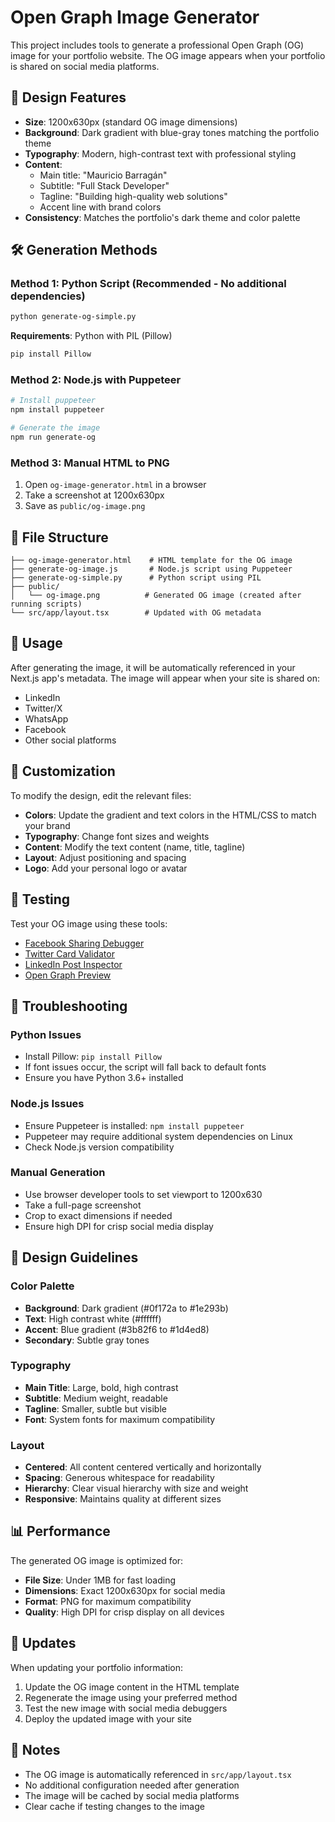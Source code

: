 # Open Graph Image Generator

This project includes tools to generate a professional Open Graph (OG) image for your portfolio website. The OG image appears when your portfolio is shared on social media platforms.

## 🎨 Design Features

- **Size**: 1200x630px (standard OG image dimensions)
- **Background**: Dark gradient with blue-gray tones matching the portfolio theme
- **Typography**: Modern, high-contrast text with professional styling
- **Content**:
  - Main title: "Mauricio Barragán"
  - Subtitle: "Full Stack Developer"
  - Tagline: "Building high-quality web solutions"
  - Accent line with brand colors
- **Consistency**: Matches the portfolio's dark theme and color palette

## 🛠️ Generation Methods

### Method 1: Python Script (Recommended - No additional dependencies)

```bash
python generate-og-simple.py
```

**Requirements**: Python with PIL (Pillow)

```bash
pip install Pillow
```

### Method 2: Node.js with Puppeteer

```bash
# Install puppeteer
npm install puppeteer

# Generate the image
npm run generate-og
```

### Method 3: Manual HTML to PNG

1. Open `og-image-generator.html` in a browser
2. Take a screenshot at 1200x630px
3. Save as `public/og-image.png`

## 📁 File Structure

```
├── og-image-generator.html    # HTML template for the OG image
├── generate-og-image.js       # Node.js script using Puppeteer
├── generate-og-simple.py      # Python script using PIL
├── public/
│   └── og-image.png          # Generated OG image (created after running scripts)
└── src/app/layout.tsx        # Updated with OG metadata
```

## 🚀 Usage

After generating the image, it will be automatically referenced in your Next.js app's metadata. The image will appear when your site is shared on:

- LinkedIn
- Twitter/X
- WhatsApp
- Facebook
- Other social platforms

## 🎯 Customization

To modify the design, edit the relevant files:

- **Colors**: Update the gradient and text colors in the HTML/CSS to match your brand
- **Typography**: Change font sizes and weights
- **Content**: Modify the text content (name, title, tagline)
- **Layout**: Adjust positioning and spacing
- **Logo**: Add your personal logo or avatar

## 📱 Testing

Test your OG image using these tools:

- [Facebook Sharing Debugger](https://developers.facebook.com/tools/debug/)
- [Twitter Card Validator](https://cards-dev.twitter.com/validator)
- [LinkedIn Post Inspector](https://www.linkedin.com/post-inspector/)
- [Open Graph Preview](https://www.opengraph.xyz/)

## 🔧 Troubleshooting

### Python Issues

- Install Pillow: `pip install Pillow`
- If font issues occur, the script will fall back to default fonts
- Ensure you have Python 3.6+ installed

### Node.js Issues

- Ensure Puppeteer is installed: `npm install puppeteer`
- Puppeteer may require additional system dependencies on Linux
- Check Node.js version compatibility

### Manual Generation

- Use browser developer tools to set viewport to 1200x630
- Take a full-page screenshot
- Crop to exact dimensions if needed
- Ensure high DPI for crisp social media display

## 🎨 Design Guidelines

### Color Palette

- **Background**: Dark gradient (#0f172a to #1e293b)
- **Text**: High contrast white (#ffffff)
- **Accent**: Blue gradient (#3b82f6 to #1d4ed8)
- **Secondary**: Subtle gray tones

### Typography

- **Main Title**: Large, bold, high contrast
- **Subtitle**: Medium weight, readable
- **Tagline**: Smaller, subtle but visible
- **Font**: System fonts for maximum compatibility

### Layout

- **Centered**: All content centered vertically and horizontally
- **Spacing**: Generous whitespace for readability
- **Hierarchy**: Clear visual hierarchy with size and weight
- **Responsive**: Maintains quality at different sizes

## 📊 Performance

The generated OG image is optimized for:

- **File Size**: Under 1MB for fast loading
- **Dimensions**: Exact 1200x630px for social media
- **Format**: PNG for maximum compatibility
- **Quality**: High DPI for crisp display on all devices

## 🔄 Updates

When updating your portfolio information:

1. Update the OG image content in the HTML template
2. Regenerate the image using your preferred method
3. Test the new image with social media debuggers
4. Deploy the updated image with your site

## 📝 Notes

- The OG image is automatically referenced in `src/app/layout.tsx`
- No additional configuration needed after generation
- The image will be cached by social media platforms
- Clear cache if testing changes to the image

